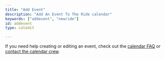 ```yaml
---
title: "Add Event"
description: "Add An Event To The Ride calendar"
keywords: ["addevent", "newride"]
id: addevent
type: caledit

---
```



If you need help creating or editing an event, check out the [calendar FAQ](/pages/calendar-faq/) or [contact the calendar crew](mailto:bikecal@bikeslist.org).
